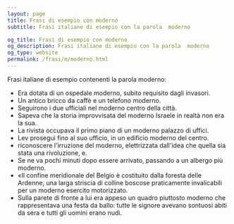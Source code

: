 ```yaml
---
layout: page
title: Frasi di esempio con moderno 
subtitle: Frasi italiane di esempio con la parola  moderno

og_title: Frasi di esempio con moderno 
og_description: Frasi italiane di esempio con la parola  moderno
og_type: website
permalink: /frasi/m/moderno.html
---
```


Frasi italiane di esempio contenenti la parola moderno:


- Era dotata di un ospedale moderno, subito requisito dagli invasori.
- Un antico bricco da caffè e un telefono moderno.
- Seguirono i due ufficiali nel moderno centro della città.
- Sapeva che la storia improvvisata del moderno Israele in realtà non era la sua.
- La rivista occupava il primo piano di un moderno palazzo di uffici.
- Lev proseguì fino al suo ufficio, in un edificio moderno del centro.
- riconoscere l'irruzione del moderno, elettrizzata dall'idea che quella sia stata una rivoluzione, e.
- Se ne va pochi minuti dopo essere arrivato, passando a un albergo più moderno.
- «Il confine meridionale del Belgio è costituito dalla foresta delle Ardenne, una larga striscia di colline boscose praticamente invalicabili per un moderno esercito motorizzato.
- Sulla parete di fronte a lui era appeso un quadro piuttosto moderno che rappresentava una festa da ballo: tutte le signore avevano sontuosi abiti da sera e tutti gli uomini erano nudi.
